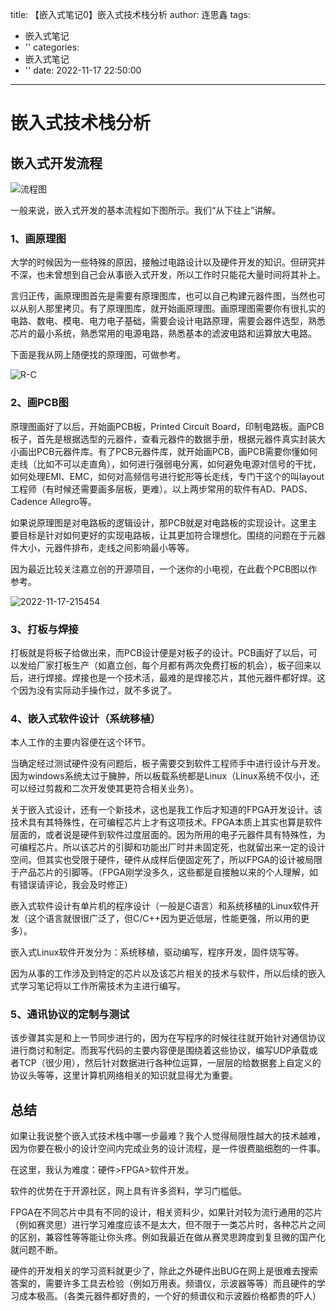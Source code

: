 title: 【嵌入式笔记0】嵌入式技术栈分析
author: 连思鑫
tags:
  - 嵌入式笔记
  - ''
categories:
  - 嵌入式笔记
  - ''
date: 2022-11-17 22:50:00
---
# 嵌入式技术栈分析

## 嵌入式开发流程

![流程图](/images/2022-11-17/2022-11-17-cg449pxsfq.png)

一般来说，嵌入式开发的基本流程如下图所示。我们“从下往上”讲解。

### 1、画原理图

大学的时候因为一些特殊的原因，接触过电路设计以及硬件开发的知识。但研究并不深，也未曾想到自己会从事嵌入式开发，所以工作时只能花大量时间将其补上。

言归正传，画原理图首先是需要有原理图库，也可以自己构建元器件图，当然也可以从别人那里拷贝。有了原理图库，就开始画原理图。画原理图需要你有很扎实的电路、数电、模电、电力电子基础，需要会设计电路原理，需要会器件选型，熟悉芯片的最小系统，熟悉常用的电源电路，熟悉基本的滤波电路和运算放大电路。

下面是我从网上随便找的原理图，可做参考。

![R-C](/images/2022-11-17/2022-11-17-R-C.png)



### 2、画PCB图

原理图画好了以后，开始画PCB板，Printed Circuit Board，印制电路板。画PCB板子，首先是根据选型的元器件，查看元器件的数据手册，根据元器件真实封装大小画出PCB元器件库。有了PCB元器件库，就开始画PCB，画PCB需要你懂如何走线（比如不可以走直角），如何进行强弱电分离，如何避免电源对信号的干扰，如何处理EMI、EMC，如何对高频信号进行蛇形等长走线，专门干这个的叫layout工程师（有时候还需要画多层板，更难）。以上两步常用的软件有AD、PADS、Cadence Allegro等。

如果说原理图是对电路板的逻辑设计，那PCB就是对电路板的实现设计。这里主要目标是针对如何更好的实现电路板，让其更加符合理想化。围绕的问题在于元器件大小，元器件排布，走线之间影响最小等等。

因为最近比较关注嘉立创的开源项目，一个迷你的小电视，在此截个PCB图以作参考。

![2022-11-17-215454](/images/2022-11-17/2022-11-17-215454.png)



### 3、打板与焊接

打板就是将板子给做出来，而PCB设计便是对板子的设计。PCB画好了以后，可以发给厂家打板生产（如嘉立创，每个月都有两次免费打板的机会），板子回来以后，进行焊接。焊接也是一个技术活，最难的是焊接芯片，其他元器件都好焊。这个因为没有实际动手操作过，就不多说了。



### 4、嵌入式软件设计（系统移植）

本人工作的主要内容便在这个环节。

当确定经过测试硬件没有问题后，板子需要交到软件工程师手中进行设计与开发。因为windows系统太过于臃肿，所以板载系统都是Linux（Linux系统不仅小，还可以经过剪裁和二次开发使其更符合相关业务）。

关于嵌入式设计，还有一个新技术，这也是我工作后才知道的FPGA开发设计。该技术具有其特殊性，在可编程芯片上才有这项技术。FPGA本质上其实也算是软件层面的，或者说是硬件到软件过度层面的。因为所用的电子元器件具有特殊性，为可编程芯片。所以该芯片的引脚和功能出厂时并未固定死，也就留出来一定的设计空间。但其实也受限于硬件，硬件从成样后便固定死了，所以FPGA的设计被局限于产品芯片的引脚等。（FPGA刚学没多久，这些都是自接触以来的个人理解，如有错误请评论，我会及时修正）

嵌入式软件设计有单片机的程序设计（一般是C语言）和系统移植的Linux软件开发（这个语言就很很广泛了，但C/C++因为更近低层，性能更强，所以用的更多）。

嵌入式Linux软件开发分为：系统移植，驱动编写，程序开发，固件烧写等。

因为从事的工作涉及到特定的芯片以及该芯片相关的技术与软件，所以后续的嵌入式学习笔记将以工作所需技术为主进行编写。



### 5、通讯协议的定制与测试

该步骤其实是和上一节同步进行的，因为在写程序的时候往往就开始针对通信协议进行商讨和制定。而我写代码的主要内容便是围绕着这些协议，编写UDP承载或者TCP（很少用），然后针对数据进行各种位运算，一层层的给数据套上自定义的协议头等等，这里计算机网络相关的知识就显得尤为重要。



## 总结

如果让我说整个嵌入式技术栈中哪一步最难？我个人觉得局限性越大的技术越难，因为你要在极小的设计空间内完成业务的设计流程，是一件很费脑细胞的一件事。

在这里，我认为难度：硬件>FPGA>软件开发。

软件的优势在于开源社区，网上具有许多资料，学习门槛低。

FPGA在不同芯片中具有不同的设计，相关资料少，如果针对较为流行通用的芯片（例如赛灵思）进行学习难度应该不是太大，但不限于一类芯片时，各种芯片之间的区别，兼容性等等能让你头疼。例如我最近在做从赛灵思跨度到复旦微的国产化就问题不断。

硬件的开发相关的学习资料就更少了，除此之外硬件出BUG在网上是很难去搜索答案的，需要许多工具去检验（例如万用表。频谱仪，示波器等等）而且硬件的学习成本极高。（各类元器件都好贵的，一个好的频谱仪和示波器价格都贵的吓人）